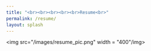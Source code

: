 ```yaml
---
title: "<br><br><br><br><br>Resume<br>"
permalink: /resume/
layout: splash
---
```

<img src="/images/resume_pic.png" width = "400"/img>
